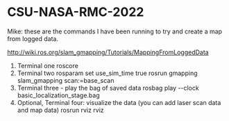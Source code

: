 # CSU-NASA-RMC-2022

Mike: these are the commands I have been running to try and create a map from logged data.

http://wiki.ros.org/slam_gmapping/Tutorials/MappingFromLoggedData

1. Terminal one
roscore
2. Terminal two
rosparam set use_sim_time true
rosrun gmapping slam_gmapping scan:=base_scan
3. Terminal three - play the bag of saved data
rosbag play --clock basic_localization_stage.bag
4. Optional, Terminal four: visualize the data (you can add laser scan data and map data)
rosrun rviz rviz
